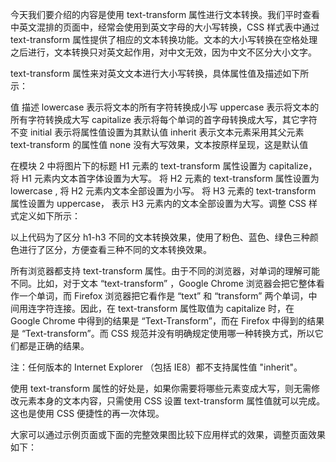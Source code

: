今天我们要介绍的内容是使用 text-transform 属性进行文本转换。我们平时查看中英文混排的页面中，经常会使用到英文字母的大小写转换，CSS 样式表中通过 text-transform 属性提供了相应的文本转换功能。文本的大小写转换在空格处理之后进行，文本转换只对英文起作用，对中文无效，因为中文不区分大小文字。

 text-transform 属性来对英文文本进行大小写转换，具体属性值及描述如下所示：

  值                     描述
lowercase       表示将文本的所有字符转换成小写
uppercase       表示将文本的所有字符转换成大写
capitalize      表示将每个单词的首字母转换成大写，其它字符不变
initial         表示将属性值设置为其默认值
inherit         表示文本元素采用其父元素 text-transform 的属性值
none            没有大写效果，文本按原样呈现，这是默认值

在模块 2 中将图片下的标题 H1 元素的 text-transform  属性设置为 capitalize， 将 H1 元素内文本首字体设置为大写。 将 H2 元素的 text-transform 属性设置为 lowercase , 将 H2 元素内文本全部设置为小写。 将 H3 元素的 text-transform  属性设置为 uppercase， 表示 H3 元素内的文本全部设置为大写。调整 CSS 样式定义如下所示：

<style type="text/css">
      
       .welcome  h1 {
          text-transform: capitalize;
          color:  #FF3EFF;
      }

      .welcome  h2 {
          text-transform: lowercase;
          color:  #0000FF;
      }

      .welcome  h3 {
          text-transform: uppercase;
          color: #00DD00;
      }

</style>

以上代码为了区分 h1-h3 不同的文本转换效果，使用了粉色、蓝色、绿色三种颜色进行了区分，方便查看三种不同的文本转换效果。


所有浏览器都支持 text-transform 属性。由于不同的浏览器，对单词的理解可能不同。比如，对于文本 “text-transform” ，Google Chrome 浏览器会把它整体看作一个单词，而 Firefox 浏览器把它看作是 “text” 和 “transform” 两个单词，中间用连字符连接。因此，在 text-transform 属性取值为 capitalize 时，在 Google Chrome 中得到的结果是 “Text-Transform”，而在 Firefox 中得到的结果是 “Text-transform”。而 CSS 规范并没有明确规定使用哪一种转换方式，所以它们都是正确的结果。

注：任何版本的 Internet Explorer （包括 IE8）都不支持属性值 "inherit"。

使用 text-transform 属性的好处是，如果你需要将哪些元素变成大写，则无需修改元素本身的文本内容，只需使用 CSS 设置 text-transform 属性值就可以完成。这也是使用 CSS 便捷性的再一次体现。

大家可以通过示例页面或下面的完整效果图比较下应用样式的效果，调整页面效果如下：


